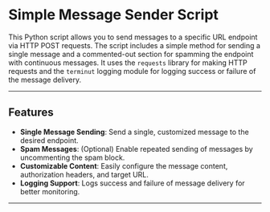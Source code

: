 # Simple Message Sender Script

This Python script allows you to send messages to a specific URL endpoint via HTTP POST requests. The script includes a simple method for sending a single message and a commented-out section for spamming the endpoint with continuous messages. It uses the `requests` library for making HTTP requests and the `terminut` logging module for logging success or failure of the message delivery.

---

## Features

- **Single Message Sending**: Send a single, customized message to the desired endpoint.
- **Spam Messages**: (Optional) Enable repeated sending of messages by uncommenting the spam block.
- **Customizable Content**: Easily configure the message content, authorization headers, and target URL.
- **Logging Support**: Logs success and failure of message delivery for better monitoring.

---
